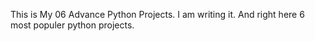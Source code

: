 This is My 06 Advance Python Projects. I am writing it. And right here 6 most populer python projects. 
